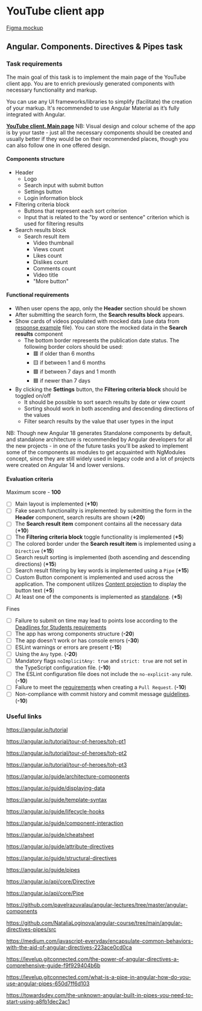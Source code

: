 # YouTube client app

[Figma mockup](https://www.figma.com/file/tS3Zqk138yXUmRxSWKDv4r/YouTube-client?node-id=0%3A1)

## Angular. Components. Directives & Pipes task

### Task requirements

The main goal of this task is to implement the main page of the YouTube client app.
You are to enrich previously generated components with necessary functionality and markup.

You can use any UI frameworks/libraries to simplify (facilitate) the creation of your markup. It's recommended to use Angular Material as it’s fully integrated with Angular.

**[YouTube client. Main page](https://github.com/rolling-scopes-school/tasks/blob/master/tasks/angular/main.jpg)**
NB: Visual design and colour scheme of the app is by your taste - just all the necessary components should be created and usually better if they would be on their recommended places, though you can also follow one in one offered design.

#### Components structure

- Header
  - Logo
  - Search input with submit button
  - Settings button
  - Login information block
- Filtering criteria block
  - Buttons that represent each sort criterion
  - Input that is related to the "by word or sentence" criterion which is used for filtering results
- Search results block
  - Search result item
    - Video thumbnail
    - Views count
    - Likes count
    - Dislikes count
    - Comments count
    - Video title
    - "More button"

#### Functional requirements

- When user opens the app, only the **Header** section should be shown
- After submitting the search form, the **Search results block** appears.
- Show cards of videos populated with mocked data (use data from [response example](./response.json) file). You can store the mocked data in the **Search results** component
  - The bottom border represents the publication date status. The following border colors should be used:
    - 🟥 if older than 6 months
    - 🟨 if between 1 and 6 months
    - 🟩 if between 7 days and 1 month
    - 🟦 if newer than 7 days
- By clicking the **Settings** button, the **Filtering criteria block** should be toggled on/off
  - It should be possible to sort search results by date or view count
  - Sorting should work in both ascending and descending directions of the values
  - Filter search results by the value that user types in the input

NB: Though new Angular 18 generates Standalone components by default, and standalone architecture is recommended by Angular developers for all the new projects - in one of the future tasks you'll be asked to implement some of the components as modules to get acquainted with NgModules concept, since they are still widely used in legacy code and a lot of projects were created on Angular 14 and lower versions.

#### Evaluation criteria

Maximum score - **100**

- [ ] Main layout is implemented (**+10**)
- [ ] Fake search functionality is implemented: by submitting the form in the **Header** component, search results are shown (**+20**)
- [ ] The **Search result item** component contains all the necessary data (**+10**)
- [ ] The **Filtering criteria block** toggle functionality is implemented (**+5**)
- [ ] The colored border under the **Search result item** is implemented using a `Directive` (**+15**)
- [ ] Search result sorting is implemented (both ascending and descending directions) (**+15**)
- [ ] Search result filtering by key words is implemented using a `Pipe` (**+15**)
- [ ] Custom Button component is implemented and used across the application. The component utilizes [Content projection](https://angular.dev/guide/components/content-projection) to display the button text (**+5**)
- [ ] At least one of the components is implemented as [standalone](https://angular.dev/guide/components/importing). (**+5**)

Fines

- [ ] Failure to submit on time may lead to points lose according to the [Deadlines for Students requirements](https://docs.app.rs.school/#/platform/pull-request-review-process?id=deadlines-for-students)
- [ ] The app has wrong components structure (**-20**)
- [ ] The app doesn't work or has console errors (**-30**)
- [ ] ESLint warnings or errors are present (**-15**)
- [ ] Using the `Any` type. (**-20**)
- [ ] Mandatory flags `noImplicitAny: true` and `strict: true` are not set in the TypeScript configuration file. (**-10**)
- [ ] The ESLint configuration file does not include the `no-explicit-any` rule. (**-10**)
- [ ] Failure to meet the [requirements](https://docs.rs.school/#/en/pull-request-review-process?id=pull-request-requirements-pr) when creating a `Pull Request`. (**-10**)
- [ ] Non-compliance with commit history and commit message [guidelines](https://docs.rs.school/#/en/git-convention?id=commit-requirements). (**-10**)

### Useful links

https://angular.io/tutorial

https://angular.io/tutorial/tour-of-heroes/toh-pt1

https://angular.io/tutorial/tour-of-heroes/toh-pt2

https://angular.io/tutorial/tour-of-heroes/toh-pt3

https://angular.io/guide/architecture-components

https://angular.io/guide/displaying-data

https://angular.io/guide/template-syntax

https://angular.io/guide/lifecycle-hooks

https://angular.io/guide/component-interaction

https://angular.io/guide/cheatsheet

https://angular.io/guide/attribute-directives

https://angular.io/guide/structural-directives

https://angular.io/guide/pipes

https://angular.io/api/core/Directive

https://angular.io/api/core/Pipe

https://github.com/pavelrazuvalau/angular-lectures/tree/master/angular-components

https://github.com/NataliaLoginova/angular-course/tree/main/angular-directives-pipes/src

https://medium.com/javascript-everyday/encapsulate-common-behaviors-with-the-aid-of-angular-directives-223ace0cd0ca

https://levelup.gitconnected.com/the-power-of-angular-directives-a-comprehensive-guide-f9f929404b6b

https://levelup.gitconnected.com/what-is-a-pipe-in-angular-how-do-you-use-angular-pipes-650d7ff6d103

https://towardsdev.com/the-unknown-angular-built-in-pipes-you-need-to-start-using-a8fb1dec2ac1
